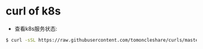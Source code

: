 # curl of k8s

* 查看k8s服务状态:
```bash
$ curl -sSL https://raw.githubusercontent.com/tomoncleshare/curls/master/k8s/status.sh | sh
```

